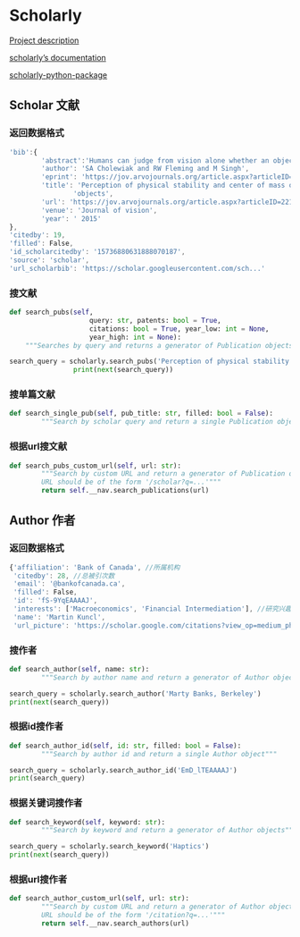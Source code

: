# Scholarly

[Project description]([https://pypi.org/project/scholarly/)

[scholarly’s documentation](https://scholarly.readthedocs.io/en/latest/?badge=latest)

[scholarly-python-package](https://github.com/scholarly-python-package/scholarly)

## Scholar 文献

### 返回数据格式

```javascript
'bib':{
        'abstract':'Humans can judge from vision alone whether an object is ',
        'author': 'SA Cholewiak and RW Fleming and M Singh',
        'eprint': 'https://jov.arvojournals.org/article.aspx?articleID=2213254',
        'title': 'Perception of physical stability and center of mass of 3-D '
                'objects',
        'url': 'https://jov.arvojournals.org/article.aspx?articleID=2213254',
        'venue': 'Journal of vision',
        'year': ' 2015'
},
'citedby': 19,
'filled': False,
'id_scholarcitedby': '15736880631888070187',
'source': 'scholar',
'url_scholarbib': 'https://scholar.googleusercontent.com/sch...'
```

### 搜文献

```python
def search_pubs(self,
                    query: str, patents: bool = True,
                    citations: bool = True, year_low: int = None,
                    year_high: int = None):
    """Searches by query and returns a generator of Publication objects"""

search_query = scholarly.search_pubs('Perception of physical stability and center of mass of 3D objects')
                print(next(search_query))
```

### 搜单篇文献

```python
def search_single_pub(self, pub_title: str, filled: bool = False):
        """Search by scholar query and return a single Publication object"""
```

### 根据url搜文献

```python
def search_pubs_custom_url(self, url: str):
        """Search by custom URL and return a generator of Publication objects
        URL should be of the form '/scholar?q=...'"""
        return self.__nav.search_publications(url)
```

## Author 作者

### 返回数据格式

```javascript
{'affiliation': 'Bank of Canada', //所属机构
 'citedby': 28, //总被引次数
 'email': '@bankofcanada.ca',
 'filled': False,
 'id': 'fS-9YqEAAAAJ',
 'interests': ['Macroeconomics', 'Financial Intermediation'], //研究兴趣
 'name': 'Martin Kuncl',
 'url_picture': 'https://scholar.google.com/citations?view_op=medium_photo&user=fS-9YqEAAAAJ'}
```

### 搜作者

```python
def search_author(self, name: str):
        """Search by author name and return a generator of Author objects"""

search_query = scholarly.search_author('Marty Banks, Berkeley')
print(next(search_query))
```

### 根据id搜作者

```python
def search_author_id(self, id: str, filled: bool = False):
        """Search by author id and return a single Author object"""

search_query = scholarly.search_author_id('EmD_lTEAAAAJ')
print(search_query)
```

### 根据关键词搜作者

```python
def search_keyword(self, keyword: str):
        """Search by keyword and return a generator of Author objects"""

search_query = scholarly.search_keyword('Haptics')
print(next(search_query))
```

### 根据url搜作者

```python
def search_author_custom_url(self, url: str):
        """Search by custom URL and return a generator of Author objects
        URL should be of the form '/citation?q=...'"""
        return self.__nav.search_authors(url)
```